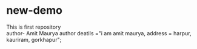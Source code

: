 # new-demo
This is first repository 
<br>
author- Amit Maurya
author deatils ="i am amit maurya, address = harpur, kauriram, gorkhapur";
